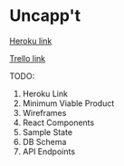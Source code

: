 # Uncapp't

[Heroku link][heroku] 

[Trello link][trello]

[heroku]: http://www.herokuapp.com
[trello]: https://trello.com


TODO:

<!-- show wireframes,
describe features, and
outline a development timeline for your application.


api-endpoints.md
component-hierarchy.md
sample-state.md
schema.md -->


1. Heroku Link
2. Minimum Viable Product
3. Wireframes
4. React Components
5. Sample State
6. DB Schema
7. API Endpoints
